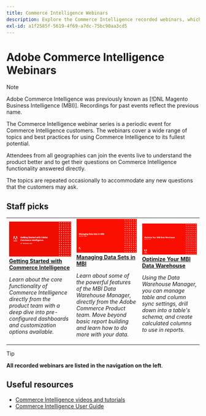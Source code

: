 ```yaml
---
title: Commerce Intelligence Webinars
description: Explore the Commerce Intelligence recorded webinars, which cover a wide range of topics and best practices for using Commerce Intelligence to its fullest potential.
exl-id: a1f2585f-5619-4f69-a7dc-75bc90aa3cd5
---
```

# Adobe Commerce Intelligence Webinars

>[!NOTE]
>
>Adobe Commerce Intelligence was previously known as [!DNL Magento Business Intelligence (MBI)]. Recordings for past events reflect the previous name.

The Commerce Intelligence webinar series is a periodic event for Commerce Intelligence customers. The webinars cover a wide range of topics and best practices for using Commerce Intelligence to its fullest potential. 

Attendees from all geographies can join the events live to understand the product better and to get their questions on Commerce Intelligence functionality answered directly. 

The topics are repeated occasionally to accommodate any new questions that the customers may ask.

## Staff picks

<table>
<tr>
  <td>
    <a href="https://experienceleague.adobe.com/docs/events/commerce-intelligence-webinar-recordings/2023/getting-started.html">
      <img alt="Getting Started with Commerce Intelligence" src="./assets/getting-started.png" />
    </a>
     <div>
      <a href="https://experienceleague.adobe.com/docs/events/commerce-intelligence-webinar-recordings/2023/getting-started.html">
        <strong>Getting Started with Commerce Intelligence</strong>
      </a>
    </div>
    <p>
    <em>Learn about the core functionality of Commerce Intelligence directly from the product team with a deep dive into pre-configured dashboards and customization options available.</em>
    <p>
  </td>
  <td>
    <a href="https://experienceleague.adobe.com/docs/events/mbi-webinars-recordings/2023/manage-data-sets.html">
      <img alt="Managing Data Sets in MBI" src="./assets/managing-data-sets-mbi.png" />
    </a>
     <div>
      <a href="https://experienceleague.adobe.com/docs/events/mbi-webinars-recordings/2023/manage-data-sets.html">
        <strong>Managing Data Sets in MBI</strong>
      </a>
    </div>
    <p>
    <em>Learn about some of the powerful features of the MBI Data Warehouse Manager, directly from the Adobe Commerce Product team. Move beyond basic report building and learn how to do more with your data.</em>
    <p>
  </td>
   <td>
    <a href="https://experienceleague.adobe.com/docs/events/mbi-webinars-recordings/2021/optimize-data-warehouse.html">
      <img alt="Optimize Your MBI Data Warehouse" src="./assets/optimize-data-warehouse.png" />
    </a>
     <div>
      <a href="https://experienceleague.adobe.com/docs/events/mbi-webinars-recordings/2021/optimize-data-warehouse.html">
        <strong>Optimize Your MBI Data Warehouse</strong>
      </a>
    </div>
    <p>
    <em>Using the Data Warehouse Manager, you can manage table and column sync settings, drill down into a table's schema, and create calculated columns to use in reports.</em>
    <p>
  </td>
</tr>
</table>

>[!TIP]
>
>**All recorded webinars are listed in the navigation on the left**.

## Useful resources

- [Commerce Intelligence videos and tutorials](https://experienceleague.adobe.com/docs/commerce-learn/tutorials/mbi/filter-sets.html)
- [Commerce Intelligence User Guide](https://experienceleague.adobe.com/docs/commerce-business-intelligence/mbi/guide-overview.html)
